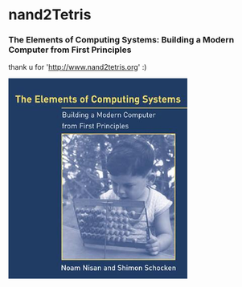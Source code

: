 nand2Tetris
=============================

### The Elements of Computing Systems: Building a Modern Computer from First Principles

thank u for 'http://www.nand2tetris.org' :)

![Alt text](img.jpg)
